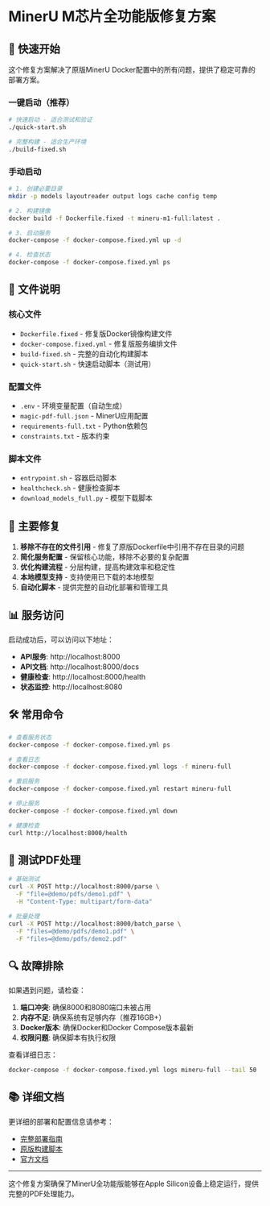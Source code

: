 # MinerU M芯片全功能版修复方案

## 🚀 快速开始

这个修复方案解决了原版MinerU Docker配置中的所有问题，提供了稳定可靠的部署方案。

### 一键启动（推荐）
```bash
# 快速启动 - 适合测试和验证
./quick-start.sh

# 完整构建 - 适合生产环境
./build-fixed.sh
```

### 手动启动
```bash
# 1. 创建必要目录
mkdir -p models layoutreader output logs cache config temp

# 2. 构建镜像
docker build -f Dockerfile.fixed -t mineru-m1-full:latest .

# 3. 启动服务
docker-compose -f docker-compose.fixed.yml up -d

# 4. 检查状态
docker-compose -f docker-compose.fixed.yml ps
```

## 📁 文件说明

### 核心文件
- `Dockerfile.fixed` - 修复版Docker镜像构建文件
- `docker-compose.fixed.yml` - 修复版服务编排文件
- `build-fixed.sh` - 完整的自动化构建脚本
- `quick-start.sh` - 快速启动脚本（测试用）

### 配置文件
- `.env` - 环境变量配置（自动生成）
- `magic-pdf-full.json` - MinerU应用配置
- `requirements-full.txt` - Python依赖包
- `constraints.txt` - 版本约束

### 脚本文件
- `entrypoint.sh` - 容器启动脚本
- `healthcheck.sh` - 健康检查脚本
- `download_models_full.py` - 模型下载脚本

## 🔧 主要修复

1. **移除不存在的文件引用** - 修复了原版Dockerfile中引用不存在目录的问题
2. **简化服务配置** - 保留核心功能，移除不必要的复杂配置
3. **优化构建流程** - 分层构建，提高构建效率和稳定性
4. **本地模型支持** - 支持使用已下载的本地模型
5. **自动化脚本** - 提供完整的自动化部署和管理工具

## 📊 服务访问

启动成功后，可以访问以下地址：

- **API服务**: http://localhost:8000
- **API文档**: http://localhost:8000/docs  
- **健康检查**: http://localhost:8000/health
- **状态监控**: http://localhost:8080

## 🛠️ 常用命令

```bash
# 查看服务状态
docker-compose -f docker-compose.fixed.yml ps

# 查看日志
docker-compose -f docker-compose.fixed.yml logs -f mineru-full

# 重启服务
docker-compose -f docker-compose.fixed.yml restart mineru-full

# 停止服务
docker-compose -f docker-compose.fixed.yml down

# 健康检查
curl http://localhost:8000/health
```

## 📝 测试PDF处理

```bash
# 基础测试
curl -X POST http://localhost:8000/parse \
  -F "file=@demo/pdfs/demo1.pdf" \
  -H "Content-Type: multipart/form-data"

# 批量处理
curl -X POST http://localhost:8000/batch_parse \
  -F "files=@demo/pdfs/demo1.pdf" \
  -F "files=@demo/pdfs/demo2.pdf"
```

## 🔍 故障排除

如果遇到问题，请检查：

1. **端口冲突**: 确保8000和8080端口未被占用
2. **内存不足**: 确保系统有足够内存（推荐16GB+）
3. **Docker版本**: 确保Docker和Docker Compose版本最新
4. **权限问题**: 确保脚本有执行权限

查看详细日志：
```bash
docker-compose -f docker-compose.fixed.yml logs mineru-full --tail 50
```

## 📚 详细文档

更详细的部署和配置信息请参考：
- [完整部署指南](COMPLETE_DEPLOYMENT_GUIDE.md)
- [原版构建脚本](build.sh)
- [官方文档](README.md)

---

这个修复方案确保了MinerU全功能版能够在Apple Silicon设备上稳定运行，提供完整的PDF处理能力。